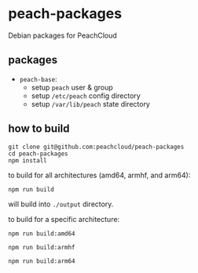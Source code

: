 # peach-packages

Debian packages for PeachCloud

## packages

- `peach-base`:
  - setup `peach` user & group
  - setup `/etc/peach` config directory
  - setup `/var/lib/peach` state directory

## how to build

```shell
git clone git@github.com:peachcloud/peach-packages
cd peach-packages
npm install
```

to build for all architectures (amd64, armhf, and arm64):

```shell
npm run build
```

will build into `./output` directory.

to build for a specific architecture:

```shell
npm run build:amd64
```

```shell
npm run build:armhf
```

```shell
npm run build:arm64
```
